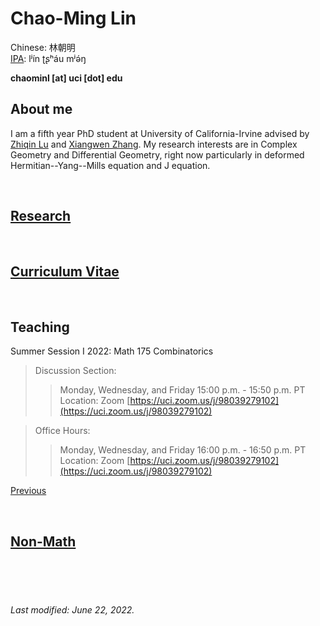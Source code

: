 # Chao-Ming Lin
Chinese: 林朝明    
[IPA](https://en.wikipedia.org/wiki/Help:IPA/Mandarin): lʲín ʈʂʰáu mʲə́ŋ 

**chaominl [at] uci [dot] edu**


## About me
I am a fifth year PhD student at University of California-Irvine advised by [Zhiqin Lu](https://www.math.uci.edu/~zlu/) and [Xiangwen Zhang](https://www.math.uci.edu/~xiangwen/). My research interests are in Complex Geometry and Differential Geometry, right now particularly in deformed Hermitian--Yang--Mills equation and J equation.

<br />


## [Research](https://chaominl.github.io/Research)

<br />


## [Curriculum Vitae](https://chaominl.github.io/CV)   

<br />


## Teaching
Summer Session I 2022: Math 175 Combinatorics
> Discussion Section: 
>> Monday, Wednesday, and Friday 15:00 p.m. - 15:50 p.m. PT   
> Location: 
>> Zoom [https://uci.zoom.us/j/98039279102](https://uci.zoom.us/j/98039279102)


> Office Hours: 
>> Monday, Wednesday, and Friday 16:00 p.m. - 16:50 p.m. PT   
> Location: 
>> Zoom [https://uci.zoom.us/j/98039279102](https://uci.zoom.us/j/98039279102)

[Previous](https://chaominl.github.io/TeachingExperience)

<br />


## [Non-Math](https://chaominl.github.io/recreation)

<br />
<br />
<br />


###### Last modified: June 22, 2022.
